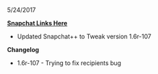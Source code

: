 5/24/2017

[**Snapchat Links Here**](https://mega.nz/#F!S4oylCYK!meNyvgNC68OgSWnoSPW7kQ)

 - Updated Snapchat++ to Tweak version 1.6r-107

**Changelog**

- 1.6r-107 - Trying to fix recipients bug
